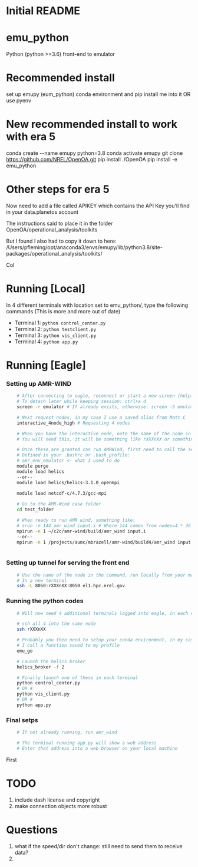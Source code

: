 # Initial README

# emu_python
Python (python >=3.6) front-end to emulator

# Recommended install
set up emupy (eum_python) conda environment and pip install me into it
OR
use pyenv

# New recommended install to work with era 5
conda create --name emupy python=3.8
conda activate emupy
git clone https://github.com/NREL/OpenOA.git
pip install ./OpenOA
pip install -e emu_python

# Other steps for era 5
Now need to add a file called APIKEY which contains the API Key you'll find in your data.planetos account

The instructions said to place it in the folder
OpenOA/operational_analysis/toolkits

But I found I also had to copy it down to here:
/Users/pfleming/opt/anaconda3/envs/emupy/lib/python3.8/site-packages/operational_analysis/toolkits/

Col

# Running [Local]

In 4 different terminals with location set to emu_python/, type the following commands
(This is more and more out of date)

- Terminal 1: `python control_center.py`
- Terminal 2: `python testclient.py`
- Terminal 3: `python vis_client.py`
- Terminal 4: `python app.py`

# Running [Eagle]

### Setting up AMR-WIND

```bash
    # After connecting to eagle, reconnect or start a new screen (helpful for disconnects)
    # To detach later while keeping session: ctrl+a d
    screen -r emulator # If already exists, otherwise: screen -S emulator

    # Next request nodes, in my case I use a saved alias from Matt C
    interactive_4node_high # Requesting 4 nodes

    # When you have the interactive node, note the name of the node in the command line, 
    # You will need this, it will be something like rXXXnXX or something

    # Once these are granted can run AMRWind, first need to call the setup function
    # Defined in your .bashrc or .bash_profile:
    # amr_env_emulator <- what I used to do
    module purge
    module load helics
    --or--
    module load helics/helics-3.1.0_openmpi
    
    module load netcdf-c/4.7.3/gcc-mpi

    # Go to the AMR-Wind case folder
    cd test_folder

    # When ready to run AMR wind, something like:
    # srun -n 144 amr_wind input.i # Where 144 comes from nodes=4 * 36
    mpirun -n 1 ~/c2c/amr-wind/build/amr_wind input.i
    --or--
    mpirun -n 1 /projects/aumc/mbrazell/amr-wind/build4/amr_wind input.i
    
```

### Setting up tunnel for serving the front end
```bash
    # Use the name of the node in the command, run locally from your machine
    # In a new terminal
    ssh -L 8050:rXXXnXX:8050 el1.hpc.nrel.gov
```

### Running the python codes
```bash
    # Will now need 4 additional terminals logged into eagle, in each case:

    # ssh all 4 into the same node
    ssh rXXXnXX

    # Probably you then need to setup your conda environment, in my case 
    # I call a function saved to my profile
    emu_go

    # Launch the helics broker
    helics_broker -f 2

    # Finally launch one of these in each terminal
    python control_center.py
    # OR #
    python vis_client.py
    # OR #
    python app.py
```

### Final setps
```bash
    # If not already running, run amr_wind

    # The terminal running app.py will show a web address
    # Enter that address into a web browser on your local machine
```


First 

# TODO
1. include dash license and copyright
1.  make connection objects more robust

# Questions

1. what if the speed/dir don't change: still need to send them to receive data?
1. 
